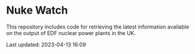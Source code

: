 # Nuke Watch

This repository includes code for retrieving the latest information available on the output of EDF nuclear power plants in the UK.

Last updated: 2023-04-13 16:09